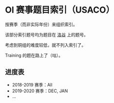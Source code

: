 # OI 赛事题目索引（USACO）

按赛季（而非实际年份）来组织索引。

该部分索引题号均为题目在 [洛谷](https://www.luogu.com.cn) 上的题号。

考虑到铜组的难度较低，就不列入索引了。

Training 的题在路上了（咕）。

## 进度表

- 2018-2019 赛季：All
- 2019-2020 赛季：DEC, JAN
- ...

